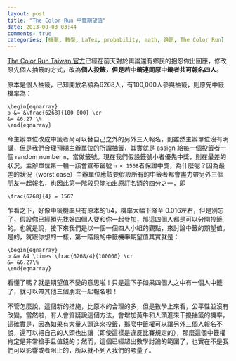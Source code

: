 ```yaml
---
layout: post
title: "The Color Run 中籤期望值"
date: 2013-08-03 03:44
comments: true
categories: [機率, 數學, LaTex, probability, math, 路跑, The Color Run]
---
```

[The Color Run Taiwan 官方](https://www.facebook.com/TheColorRunTaiwan/posts/604774006209541)已經在前天對於輿論還有鄉民的抱怨做出回應，修改原先個人抽籤的方式，改為**個人投籤，但是若中籤連同原中籤者共可報名四人**。

原本是個人抽籤，已知開放名額為6268人，有100,000人參與抽籤，則原先中籤機率為：
```mathjax
\begin{eqnarray}
p &= &\frac{6268}{100 000} \cr
&= &6.27 \%
\end{eqnarray}
```

今主辦單位改成中籤者尚可以替自己之外的另外三人報名，則雖然主辦單位沒有明講，但是我們合理預期主辦單位的所謂抽籤，其實就是 assign 給每一個投籤者一個 random number `n`，當做籤號。現在我們假設籤號小者優先中獎，則在最差的狀況，主辦單位第一輪一該會宣布籤號 `n < 1568`者保證中獎，為什麼呢？因為最差的狀況（worst case）主辦單位應該要假設所有的中籤者都會盡力帶另外三個朋友一起報名，也因此第一階段只能抽出原訂名額的四分之一，即
```mathjax
\frac{6268}{4} = 1567
```

乍看之下，好像中籤機率只有原本的1/4，機率大幅下降至 0.016左右，但是別忘了，假設你已經預先找好四個人要和你一起參加，那這四個人都是可以分開投籤的。也就是說，接下來我們是以一個一個四人小組的觀點，來討論中籤的期望值。是的，就跟你想的一樣，第一階段的中籤~~機率~~期望值其實就是：
```mathjax
\begin{eqnarray}
p &= &4 \times \frac{6268/4}{100000} \cr
&= &6.27\%
\end{eqnarray}
```

看懂了嗎？就是期望值不變的意思啦！只是這下子如果四個人之中有一個人中籤了，就可以帶其他三個朋友一起報名啦！

不管怎麼說，這個新的措施，比原本的合理的多，但是數學上來看，公平性並沒有改變。當然啦，有人會質疑說這個方法，會增加黃牛和人頭進來干擾抽籤的機率，這確實是，因為如果有大量人頭進來投籤，那麼中籤權可以讓另外三個人報名不說，還可以把自己的人頭也出讓（即使這樣是違反比賽規定的），那麼這個中籤權肯定是非常搶手且值錢的；然而，這個已經超出數學討論的範圍了，也實在不是我們可以影響或者阻止的，所以就不列入我們的考量了。

